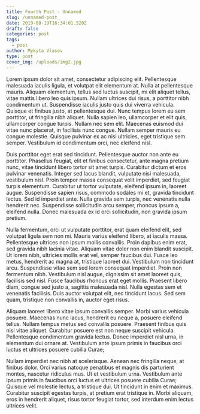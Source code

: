 ```yaml
---
title: Fourth Post - Unnamed
slug: /unnamed-post
date: 2019-08-19T16:34:01.520Z
draft: false
categories: post
tags:
  - post
author: Mykyta Vlasov
type: post
cover_img: /uploads/img2.jpg
---
```

Lorem ipsum dolor sit amet, consectetur adipiscing elit. Pellentesque malesuada iaculis ligula, et volutpat elit elementum at. Nulla at pellentesque mauris. Aliquam elementum, tellus sed luctus suscipit, mi elit aliquet tellus, vitae mattis libero leo quis ipsum. Nullam ultrices dui risus, a porttitor nibh condimentum ut. Suspendisse iaculis justo quis dui viverra vehicula. Quisque et finibus justo, at pellentesque dui. Nunc tempus lorem eu sem porttitor, ut fringilla nibh aliquet. Nulla sapien leo, ullamcorper et elit quis, ullamcorper congue turpis. Nullam nec sem elit. Maecenas euismod dui vitae nunc placerat, in facilisis nunc congue. Nullam semper mauris eu congue molestie. Quisque pulvinar ex ac nisi ultricies, eget tristique sem semper. Vestibulum id condimentum orci, nec eleifend nisl.



Duis porttitor eget erat sed tincidunt. Pellentesque auctor non ante eu porttitor. Phasellus feugiat, elit et finibus consectetur, ante magna pretium nunc, vitae tincidunt libero tortor sit amet turpis. Curabitur dictum et eros pulvinar venenatis. Integer sed lacus blandit, vulputate nisi malesuada, vestibulum nisl. Proin tempor massa consequat velit imperdiet, sed feugiat turpis elementum. Curabitur ut tortor vulputate, eleifend ipsum in, laoreet augue. Suspendisse sapien risus, commodo sodales mi et, gravida tincidunt lectus. Sed id imperdiet ante. Nulla gravida sem turpis, nec venenatis nulla hendrerit nec. Suspendisse sollicitudin arcu semper, rhoncus ipsum a, eleifend nulla. Donec malesuada ex id orci sollicitudin, non gravida ipsum pretium.



Nulla fermentum, orci ut vulputate porttitor, erat quam eleifend elit, sed volutpat ligula sem non mi. Mauris varius eleifend libero, at iaculis massa. Pellentesque ultrices non ipsum mollis convallis. Proin dapibus enim erat, sed gravida nibh lacinia vitae. Aliquam vitae dolor non enim blandit suscipit. Ut lorem nibh, ultricies mollis erat vel, semper faucibus dui. Fusce leo metus, hendrerit ac magna at, tristique laoreet dui. Vestibulum non tincidunt arcu. Suspendisse vitae sem sed lorem consequat imperdiet. Proin non fermentum nibh. Vestibulum nisl augue, dignissim sit amet laoreet quis, facilisis sed nisl. Fusce faucibus rhoncus erat eget mollis. Praesent libero diam, congue sed justo a, sagittis malesuada nisl. Nulla egestas sem et venenatis facilisis. Duis auctor volutpat elit, nec tincidunt lacus. Sed sem quam, tristique non convallis in, auctor eget risus.



Aliquam laoreet libero vitae ipsum convallis semper. Morbi varius vehicula posuere. Maecenas nunc lacus, hendrerit eu neque a, posuere eleifend tellus. Nullam tempus metus sed convallis posuere. Praesent finibus quis nisi vitae aliquet. Curabitur posuere est non neque suscipit vehicula. Pellentesque condimentum gravida lectus. Donec imperdiet nisl urna, in elementum dui ornare at. Vestibulum ante ipsum primis in faucibus orci luctus et ultrices posuere cubilia Curae;



Nullam imperdiet nec nibh at scelerisque. Aenean nec fringilla neque, at finibus dolor. Orci varius natoque penatibus et magnis dis parturient montes, nascetur ridiculus mus. Ut et vestibulum urna. Vestibulum ante ipsum primis in faucibus orci luctus et ultrices posuere cubilia Curae; Quisque vel molestie lectus, a tristique dui. Ut tincidunt in enim et maximus. Curabitur suscipit egestas turpis, at pretium erat tristique in. Morbi aliquam, eros in hendrerit aliquet, risus tortor feugiat tortor, sed interdum enim lectus ultrices velit.
